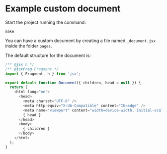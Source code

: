 # Example custom document

Start the project running the command:

```
make
```

You can have a custom document by creating a file named `_document.jsx` inside the folder `pages`.

The default structure for the document is:

``` javascript
/** @jsx h */
/** @jsxFrag Fragment */
import { Fragment, h } from 'jsx';

export default function Document({ children, head = null }) {
  return (
    <html lang="en">
      <head>
        <meta charset="UTF-8" />
        <meta http-equiv="X-UA-Compatible" content="IE=edge" />
        <meta name="viewport" content="width=device-width, initial-scale=1.0" />
        { head }
      </head>
      <body>
        { children }
      </body>
    </html>
  );
}
```
